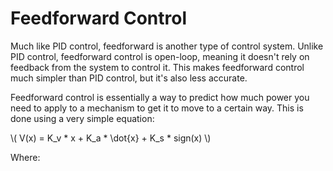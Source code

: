 # Feedforward Control

Much like PID control, feedforward is another type of control system. Unlike PID control, feedforward control is
open-loop, meaning it doesn't rely on feedback from the system to control it. This makes feedforward control much simpler
than PID control, but it's also less accurate.

Feedforward control is essentially a way to predict how much power you need to apply to a mechanism to get it to move to a
certain way. This is done using a very simple equation:

\\( V(x) = K_v * x + K_a * \dot{x} + K_s * sign(x) \\)

Where:
